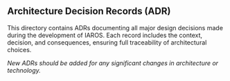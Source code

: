 ## Architecture Decision Records (ADR)

This directory contains ADRs documenting all major design decisions made during the development of IAROS. Each record includes the context, decision, and consequences, ensuring full traceability of architectural choices.

*New ADRs should be added for any significant changes in architecture or technology.*
